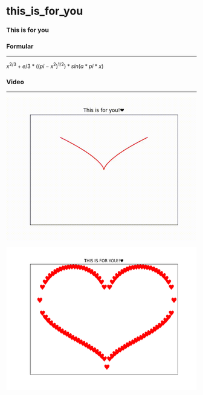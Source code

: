 # this_is_for_you
### This is for you

### Formular    
<hr>

$x^{2/3} + e/3 * ((pi - x^{2})^{1/2}) * sin(a * pi * x)$

### Video    
<hr>

![](heart.gif)


![](heart.png)
